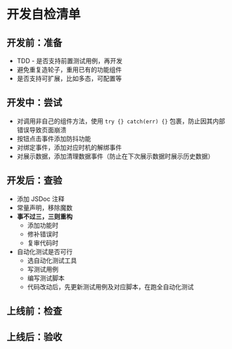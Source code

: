 # 开发自检清单

## 开发前：准备

- TDD - 是否支持前置测试用例，再开发
- 避免重复造轮子，重用已有的功能组件
- 是否支持可扩展，比如多态，可配置等

## 开发中：尝试

- 对调用非自己的组件方法，使用 `try {} catch(err) {}` 包裹，防止因其内部错误导致页面崩溃
- 按钮点击事件添加防抖功能
- 对绑定事件，添加对应时机的解绑事件
- 对展示数据，添加清理数据事件（防止在下次展示数据时展示历史数据）

## 开发后：查验

- 添加 JSDoc 注释
- 常量声明，移除魔数
- **事不过三，三则重构**
  - 添加功能时
  - 修补错误时
  - 复审代码时
- 自动化测试是否可行
  - 选自动化测试工具
  - 写测试用例
  - 编写测试脚本
  - 代码改动后，先更新测试用例及对应脚本，在跑全自动化测试

## 上线前：检查

## 上线后：验收